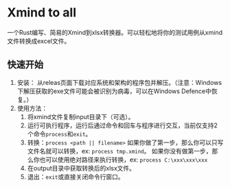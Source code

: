 # Xmind to all

一个Rust编写、简易的Xmind到xlsx转换器。可以轻松地将你的测试用例从xmind文件转换成excel文件。

## 快速开始

1. 安装：
    从releas页面下载对应系统和架构的程序包并解压。（注意：Windows下解压获取的exe文件可能会被识别为病毒，可以在Windows Defence中恢复。）
2. 使用方法：
   1. 将xmind文件复制input目录下（可选）。
   2. 运行可执行程序，运行后通过命令和回车与程序进行交互，当前仅支持2个命令`process`和`exit`。
   3. 转换：`process <path || filename>`
      如果你做了第一步，那么你可以只写文件名就可以转换，ex: `process tmp.xmind`。
      如果你没有做第一步，那么你也可以使用绝对路径来执行转换，ex: `process C:\xxx\xxx\xxx`
   4. 在output目录中获取转换后的xlsx文件。
   5. 退出：`exit`或直接关闭命令行窗口。
